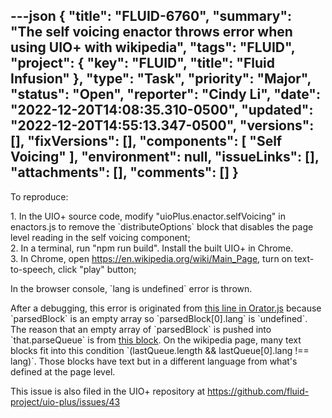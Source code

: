 ---json
{
  "title": "FLUID-6760",
  "summary": "The self voicing enactor throws error when using UIO+ with wikipedia",
  "tags": "FLUID",
  "project": {
    "key": "FLUID",
    "title": "Fluid Infusion"
  },
  "type": "Task",
  "priority": "Major",
  "status": "Open",
  "reporter": "Cindy Li",
  "date": "2022-12-20T14:08:35.310-0500",
  "updated": "2022-12-20T14:55:13.347-0500",
  "versions": [],
  "fixVersions": [],
  "components": [
    "Self Voicing"
  ],
  "environment": null,
  "issueLinks": [],
  "attachments": [],
  "comments": []
}
---
To reproduce:

1\. In the UIO+ source code, modify "uioPlus.enactor.selfVoicing" in enactors.js to remove the \`distributeOptions\` block that disables the page level reading in the self voicing component;\
2\. In a terminal, run "npm run build". Install the built UIO+ in Chrome.\
3\. In Chrome, open <https://en.wikipedia.org/wiki/Main_Page>, turn on text-to-speech, click "play" button;

In the browser console, \`lang is undefined\` error is thrown.

After a debugging, this error is originated from [this line in Orator.js](https://github.com/fluid-project/infusion/blob/main/src/components/orator/js/Orator.js#L681) because \`parsedBlock\` is an empty array so \`parsedBlock\[0].lang\` is \`undefined\`. The reason that an empty array of \`parsedBlock\` is pushed into \`that.parseQueue\` is from [this block](https://github.com/fluid-project/infusion/blob/main/src/components/orator/js/Orator.js#L572-L574). On the wikipedia page, many text blocks fit into this condition \`(lastQueue.length && lastQueue\[0].lang !== lang)\`. Those blocks have text but in a different language from what's defined at the page level.

This issue is also filed in the UIO+ repository at <https://github.com/fluid-project/uio-plus/issues/43>

        